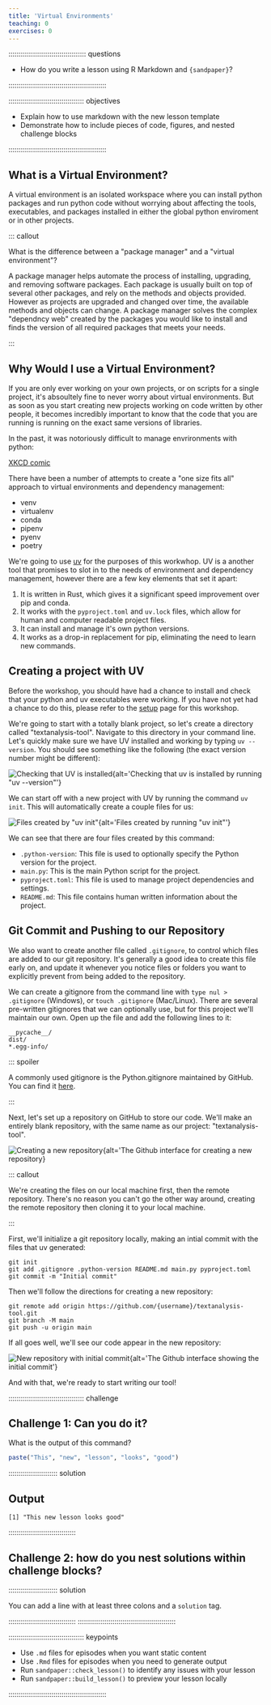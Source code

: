 ```yaml
---
title: 'Virtual Environments'
teaching: 0
exercises: 0
---
```


:::::::::::::::::::::::::::::::::::::: questions

- How do you write a lesson using R Markdown and `{sandpaper}`?

::::::::::::::::::::::::::::::::::::::::::::::::

::::::::::::::::::::::::::::::::::::: objectives

- Explain how to use markdown with the new lesson template
- Demonstrate how to include pieces of code, figures, and nested challenge blocks

::::::::::::::::::::::::::::::::::::::::::::::::

## What is a Virtual Environment?

A virtual environment is an isolated workspace where you can install python packages and run python
code without worrying about affecting the tools, executables, and packages installed in either the
global python enviroment or in other projects.

::: callout

What is the difference between a "package manager" and a "virtual environment"?

A package manager helps automate the process of installing, upgrading, and removing software
packages. Each package is usually built on top of several other packages, and rely on the methods
and objects provided. However as projects are upgraded and changed over time, the available
methods and objects can change. A package manager solves the complex "dependncy web" created by
the packages you would like to install and finds the version of all required packages that meets
your needs.

:::

## Why Would I use a Virtual Environment?

If you are only ever working on your own projects, or on scripts for a single project, it's
absoultely fine to never worry about virtual environments. But as soon as you start creating
new projects working on code written by other people, it becomes incredibly important to know that
the code that you are running is running on the exact same versions of libraries.

In the past, it was notoriously difficult to manage envrironments with python:

[XKCD comic](https://xkcd.com/1987/)

There have been a number of attempts to create a "one size fits all" approach to virtual
environments and dependency management:

- venv
- virtualenv
- conda
- pipenv
- pyenv
- poetry

We're going to use [uv](https://docs.astral.sh/uv/) for the purposes of this workwhop. UV is a
another tool that promises to slot in to the needs of environment and dependency management,
however there are a few key elements that set it apart:

1. It is written in Rust, which gives it a significant speed improvement over pip and conda.
2. It works with the `pyproject.toml` and `uv.lock` files, which allow for human and computer
       readable project files.
3. It can install and manage it's own python versions.
4. It works as a drop-in replacement for pip, eliminating the need to learn new commands.

## Creating a project with UV

Before the workshop, you should have had a chance to install and check that your python and uv
executables were working. If you have not yet had a chance to do this, please refer to the
[setup]() page for this workshop.

We're going to start with a totally blank project, so let's create a directory called
"textanalysis-tool". Navigate to this directory in your command line. Let's quickly make sure we
have UV installed and working by typing `uv --version`. You should see something like the following
(the exact version number might be different):

![Checking that UV is installed](./fig/01-virtual-environments/uv_version.PNG){alt='Checking that
uv is installed by running "uv --version"'}

We can start off with a new project with UV by running the command `uv init`. This will
automatically create a couple files for us:

![Files created by "uv init"](./fig/01-virtual-environments/uv_init.PNG){alt='Files created by
running "uv init"'}

We can see that there are four files created by this command:

- `.python-version`: This file is used to optionally specify the Python version for the project.
- `main.py`: This is the main Python script for the project.
- `pyproject.toml`: This file is used to manage project dependencies and settings.
- `README.md`: This file contains human written information about the project.

## Git Commit and Pushing to our Repository

We also want to create another file called `.gitignore`, to control which files are added to our
git repository. It's generally a good idea to create this file early on, and update it whenever
you notice files or folders you want to explicitly prevent from being added to the repository.

We can create a gitignore from the command line with `type nul > .gitignore` (Windows),
or `touch .gitignore` (Mac/Linux). There are several pre-written gitignores that we can optionally
use, but for this project we'll maintain our own. Open up the file and add the following lines to
it:

```
__pycache__/
dist/
*.egg-info/
```

::: spoiler

A commonly used gitignore is the Python.gitignore maintained by GitHub. You can find it
[here](https://github.com/github/gitignore/blob/main/Python.gitignore).

:::

Next, let's set up a repository on GitHub to store our code. We'll make an entirely blank
repository, with the same name as our project: "textanalysis-tool".

![Creating a new repository](./fig/01-virtual-environments/new-repo.PNG){alt='The Github interface
for creating a new repository}

::: callout

We're creating the files on our local machine first, then the remote repository. There's no reason
you can't go the other way around, creating the remote repository then cloning it to your local
machine.

:::

First, we'll initialize a git repository locally, making an intial commit with the files that uv
generated:

```
git init
git add .gitignore .python-version README.md main.py pyproject.toml
git commit -m "Initial commit"
```

Then we'll follow the directions for creating a new repository:

```
git remote add origin https://github.com/{username}/textanalysis-tool.git
git branch -M main
git push -u origin main
```

If all goes well, we'll see our code appear in the new repository:

![New repository with initial commit](./fig/01-virtual-environments/first-commit.PNG){alt='The
Github interface showing the initial commit'}

And with that, we're ready to start writing our tool!

::::::::::::::::::::::::::::::::::::: challenge

## Challenge 1: Can you do it?

What is the output of this command?

```r
paste("This", "new", "lesson", "looks", "good")
```

:::::::::::::::::::::::: solution

## Output

```output
[1] "This new lesson looks good"
```

:::::::::::::::::::::::::::::::::


## Challenge 2: how do you nest solutions within challenge blocks?

:::::::::::::::::::::::: solution

You can add a line with at least three colons and a `solution` tag.

:::::::::::::::::::::::::::::::::
::::::::::::::::::::::::::::::::::::::::::::::::

::::::::::::::::::::::::::::::::::::: keypoints

- Use `.md` files for episodes when you want static content
- Use `.Rmd` files for episodes when you need to generate output
- Run `sandpaper::check_lesson()` to identify any issues with your lesson
- Run `sandpaper::build_lesson()` to preview your lesson locally

::::::::::::::::::::::::::::::::::::::::::::::::
